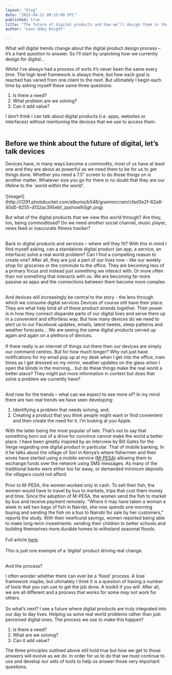 ```yaml
---
layout: "blog"
date: "2015-04-21 09:15:00 UTC"
published: true
title: "The future of digital products and how we’ll design them in the future"
author: "Leon Odey Knight"

---
```


What will digital trends change about the digital product design process – it’s a hard question to answer. So I’ll start by unpicking how we currently design for digital…<br/>

Whilst I’ve always had a process of sorts it’s never been the same every time. The high level framework is always there, but how each goal is reached has varied from one client to the next. But ultimately I begin each time by asking myself these same three questions:<br/>

1. Is there a need?
2. What problem are we solving?
3. Can it add value?

I don’t think I can talk about digital products (i.e. apps, websites or interfaces) without mentioning the devices that we use to access them.<br/>
<br/>

<h2>Before we think about the future of digital, let’s talk devices</h2>
Devices have, in many ways become a commodity, most of us have at least one and they are about as powerful as we need them to be for us to get things done. Whether you need a 7.5” screen to do those things on is another matter. Whatever size you go for there is no doubt that they are our lifeline to the <i>'world within the world’</i>.<br/>
<br/>
![image1](http://i1291.photobucket.com/albums/b548/grammccram/cfad3e2f-62a8-40d5-8255-d132ac395ebf_zpshowlh5gh.png)<br/>

But what of the digital products that we view this world through? Are they, too, being commoditised? Do we need <i>another</i> social channel, music player, news feed or inaccurate fitness tracker?<br/>
<br/>

Back to digital products and services – where will they fit?
With this in mind I find myself asking, can a standalone digital product (an app, a service, an interface) solve a real world problem? Can I find a compelling reason to create one? After all, they are just a part of our lives now - like our weekly shop for groceries or the commute to the office. They are becoming less of a primary focus and instead just something we interact with. Or more often than not something that interacts with us. We are becoming far more passive as apps and the connections between them become more complex.<br/>

<br/>
And devices will increasingly be central to the story - the lens through which we consume digital services
Devices of course still have their place. They are what help bind all of these product strands together. Their power is in how they connect disparate parts of our digital lives and serve them up in a convenient and effortless way. But how many devices do we need to alert us to our Facebook updates, emails, latest tweets, sleep patterns and weather forecasts… We are seeing the same digital products served up again and again on a plethora of devices.<br/>
<br/>
If there really is an internet of things out there then our devices are simply our command centres. But for how much longer? Why not just have notifications for my email pop up at my desk when I get into the office, train times as I get dressed on my mirror, weather updates on the glass when I open the blinds in the morning… but do these things make the real world a better place? They might put more information in context but does that solve a problem we currently have?<br/>
<br/>

And now for the trends – what can we expect to see more of?
In my mind there are two real trends we have seen developing:<br/>


1. Identifying a problem that needs solving, and;
2. Creating a product that you think people might want or find convenient and then create the need for it. I’m looking at you Apple.

With the latter being the most popular of late. That’s not to say that something born out of a drive for convince cannot make the world a better place. I have been greatly inspired by an interview by Bill Gates for the Verge regarding one digital product in particular. That of mobile banking. In it he talks about the village of Sori in Kenya’s where fishermen and their wives have started using a mobile service ([M-PESA](https://www.mpesa.in/portal/customer/AboutMpesa.jsp)) allowing them to exchange funds over the network using SMS messages.  As many of the traditional banks were either too far away, or demanded minimum deposits the villagers could not afford.<br/>
<br/>
Prior to M-PESA, the women worked only in cash. To sell their fish, the women would have to travel by bus to markets, trips that cost them money and time. Since the adoption of M-PESA, the women send the fish to market by bus and receive payment remotely. "Where it may have taken a woman a week to sell two bags of fish in Nairobi, she now spends one morning buying and sending the fish on a bus to Nairobi for sale by her customers," reports the study. With their newfound savings, women reported being able to make long-term investments: sending their children to better schools and building themselves more durable homes to withstand seasonal floods.<br/>
<br/>
Full article [here](http://www.theverge.com/2015/2/4/7966043/bill-gates-future-of-banking-and-mobile-money).<br/>
<br/>
This is just one example of a ‘digital’ product driving real change.<br/>
<br/>

And the process?

I often wonder whether there can ever be a ‘fixed' process. A lose framework maybe, but ultimately I think it is a question of having a number of tools that you can use to get the job done. A toolkit if you will. After all, we are all different and a process that works for some may not work for others.<br/>
<br/>
So what’s next? I see a future where digital products are truly integrated into our day to day lives. Helping us solve real world problems rather than just perceived digital ones. The process we use to make this happen?<br/>

1. Is there a need?
2. What are we solving?
3. Can it add value?

The three principles outlined above still hold true but how we get to those answers will evolve as we do. In order for us to do that we must continue to use and develop our sets of tools to help us answer those very important questions.
